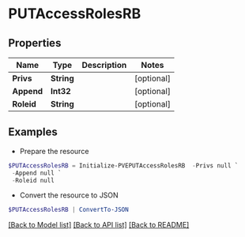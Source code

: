 # PUTAccessRolesRB
## Properties

Name | Type | Description | Notes
------------ | ------------- | ------------- | -------------
**Privs** | **String** |  | [optional] 
**Append** | **Int32** |  | [optional] 
**Roleid** | **String** |  | [optional] 

## Examples

- Prepare the resource
```powershell
$PUTAccessRolesRB = Initialize-PVEPUTAccessRolesRB  -Privs null `
 -Append null `
 -Roleid null
```

- Convert the resource to JSON
```powershell
$PUTAccessRolesRB | ConvertTo-JSON
```

[[Back to Model list]](../README.md#documentation-for-models) [[Back to API list]](../README.md#documentation-for-api-endpoints) [[Back to README]](../README.md)

